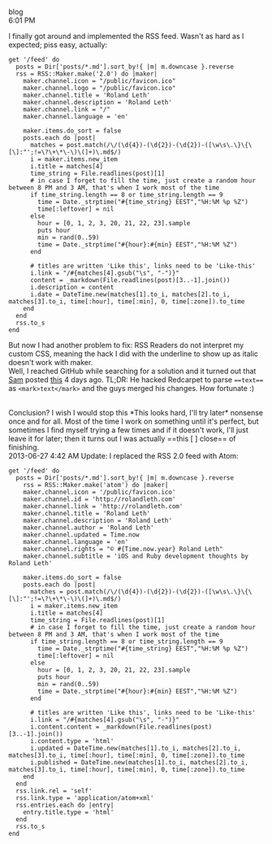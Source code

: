 blog  
6:01 PM

I finally got around and implemented the RSS feed. Wasn't as hard as I expected; piss easy, actually:

```
get '/feed' do
  posts = Dir['posts/*.md'].sort_by!{ |m| m.downcase }.reverse
  rss = RSS::Maker.make('2.0') do |maker|
    maker.channel.icon = "/public/favicon.ico"
    maker.channel.logo = "/public/favicon.ico"
    maker.channel.title = 'Roland Leth'
    maker.channel.description = 'Roland Leth'
    maker.channel.link = "/"
    maker.channel.language = 'en'

	maker.items.do_sort = false
	posts.each do |post|
	  matches = post.match(/\/(\d{4})-(\d{2})-(\d{2})-([\w\s\.\}\{\[\]:"';!=\?\+\*\-\)\(]+)\.md$/)
	  i = maker.items.new_item
	  i.title = matches[4]
	  time_string = File.readlines(post)[1]
	  # in case I forget to fill the time, just create a random hour between 8 PM and 3 AM, that's when I work most of the time
	  if time_string.length == 8 or time_string.length == 9
	    time = Date._strptime("#{time_string} EEST","%H:%M %p %Z")
		time[:leftover] = nil
	  else
	    hour = [0, 1, 2, 3, 20, 21, 22, 23].sample
		puts hour
		min = rand(0..59)
		time = Date._strptime("#{hour}:#{min} EEST","%H:%M %Z")
	  end

	  # titles are written 'Like this', links need to be 'Like-this'
	  i.link = "/#{matches[4].gsub("\s", "-")}"
	  content = _markdown(File.readlines(post)[3..-1].join())
	  i.description = content
	  i.date = DateTime.new(matches[1].to_i, matches[2].to_i, matches[3].to_i, time[:hour], time[:min], 0, time[:zone]).to_time
	end
  end
  rss.to_s
end
```

But now I had another problem to fix: RSS Readers do not interpret my custom CSS, meaning the hack I did with the underline to show up as italic doesn't work with maker.  
Well, I reached GitHub while searching for a solution and it turned out that [Sam](http://soff.es) posted [this](http://sam.roon.io/tearing-up-the-carpet) 4 days ago. TL;DR: He hacked Redcarpet to parse `==text==` as `<mark>text</mark>` and the guys merged his changes. How fortunate :)

<br />
Conclusion? I wish I would stop this *This looks hard, I'll try later* nonsense once and for all. Most of the time I work on something until it's perfect, but sometimes I find myself trying a few times and if it doesn't work, I'll just leave it for later; then it turns out I was actually ==this [ ] close== of finishing.

<br />
2013-06-27 4:42 AM Update: I replaced the RSS 2.0 feed with Atom:

```
get '/feed' do
  posts = Dir['posts/*.md'].sort_by!{ |m| m.downcase }.reverse
  	rss = RSS::Maker.make('atom') do |maker|
  	maker.channel.icon = '/public/favicon.ico'
  	maker.channel.id = 'http://rolandleth.com'
  	maker.channel.link = 'http://rolandleth.com'
  	maker.channel.title = 'Roland Leth'
  	maker.channel.description = 'Roland Leth'
  	maker.channel.author = 'Roland Leth'
  	maker.channel.updated = Time.now
  	maker.channel.language = 'en'
  	maker.channel.rights = "© #{Time.now.year} Roland Leth"
  	maker.channel.subtitle = 'iOS and Ruby development thoughts by Roland Leth'

  	maker.items.do_sort = false
  	posts.each do |post|
   	  matches = post.match(/\/(\d{4})-(\d{2})-(\d{2})-([\w\s\.\}\{\[\]:"';!=\?\+\*\-\)\(]+)\.md$/)
   	  i = maker.items.new_item
   	  i.title = matches[4]
   	  time_string = File.readlines(post)[1]
   	  # in case I forget to fill the time, just create a random hour between 8 PM and 3 AM, that's when I work most of the time
   	  if time_string.length == 8 or time_string.length == 9
   	  	time = Date._strptime("#{time_string} EEST","%H:%M %p %Z")
   	  	time[:leftover] = nil
	  else
	    hour = [0, 1, 2, 3, 20, 21, 22, 23].sample
	    puts hour
	    min = rand(0..59)
	    time = Date._strptime("#{hour}:#{min} EEST","%H:%M %Z")
	  end

	  # titles are written 'Like this', links need to be 'Like-this'
	  i.link = "/#{matches[4].gsub("\s", "-")}"
	  i.content.content = _markdown(File.readlines(post)[3..-1].join())
	  i.content.type = 'html'
	  i.updated = DateTime.new(matches[1].to_i, matches[2].to_i, matches[3].to_i, time[:hour], time[:min], 0, time[:zone]).to_time
	  i.published = DateTime.new(matches[1].to_i, matches[2].to_i, matches[3].to_i, time[:hour], time[:min], 0, time[:zone]).to_time
	end
  end
  rss.link.rel = 'self'
  rss.link.type = 'application/atom+xml'
  rss.entries.each do |entry|
    entry.title.type = 'html'
  end
  rss.to_s
end
```